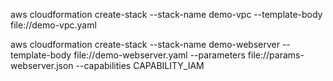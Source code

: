 

aws cloudformation create-stack --stack-name demo-vpc --template-body file://demo-vpc.yaml

aws cloudformation create-stack --stack-name demo-webserver --template-body file://demo-webserver.yaml --parameters file://params-webserver.json --capabilities CAPABILITY_IAM
